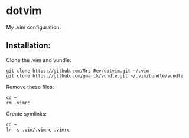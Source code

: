 dotvim
======
My .vim configuration.

Installation:
-------------
Clone the .vim and vundle:

	git clone https://github.com/Mrs-Rev/dotvim.git ~/.vim
	git clone https://github.com/gmarik/vundle.git ~/.vim/bundle/vundle

Remove these files:

	cd ~
	rm .vimrc

Create symlinks:

	cd ~
	ln -s .vim/.vimrc .vimrc 

